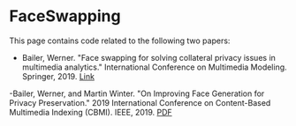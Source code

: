 # FaceSwapping

This page contains code related to the following two papers:

- Bailer, Werner. "Face swapping for solving collateral privacy issues in multimedia analytics." International Conference on Multimedia Modeling. Springer, 2019. [Link](https://link.springer.com/chapter/10.1007/978-3-030-05710-7_14)

-Bailer, Werner, and Martin Winter. "On Improving Face Generation for Privacy Preservation." 2019 International Conference on Content-Based Multimedia Indexing (CBMI). IEEE, 2019. [PDF](https://www.projectmarconi.eu/s/facegen.pdf)




